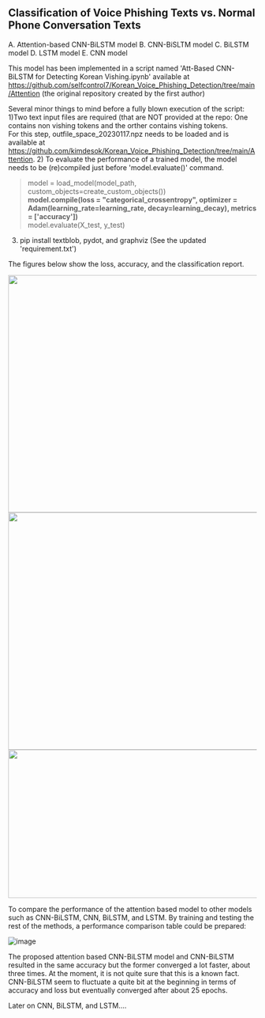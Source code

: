 ## Classification of Voice Phishing Texts vs. Normal Phone Conversation Texts
A. Attention-based CNN-BiLSTM model
B. CNN-BiSLTM model
C. BiLSTM model
D. LSTM model
E. CNN model 

This model has been implemented in a script named 'Att-Based CNN-BiLSTM for Detecting Korean Vishing.ipynb' available at https://github.com/selfcontrol7/Korean_Voice_Phishing_Detection/tree/main/Attention (the original repository created by the first author)

Several minor things to mind before a fully blown execution of the script:
1)Two text input files are required (that are NOT provided at the repo: One contains non vishing tokens and the orther contains vishing tokens.  
For this step, outfile_space_20230117.npz needs to be loaded and is available at https://github.com/kimdesok/Korean_Voice_Phishing_Detection/tree/main/Attention.
2) To evaluate the performance of a trained model, the model needs to be (re)compiled just before 'model.evaluate()' command.

> model = load_model(model_path, custom_objects=create_custom_objects()) <br>
> **model.compile(loss = "categorical_crossentropy", optimizer = Adam(learning_rate=learning_rate, decay=learning_decay), metrics = ['accuracy'])** <br>
> model.evaluate(X_test, y_test) <br>

3) pip install textblob, pydot, and graphviz (See the updated 'requirement.txt')

The figures below show the loss, accuracy, and the classification report.

<img src=https://user-images.githubusercontent.com/64822593/213410471-2a277244-73dc-4304-a8ed-7d0bdae23494.png width="600" height="480">
<img src=https://user-images.githubusercontent.com/64822593/213410492-5266d5e2-71ee-440a-9d50-0626839f2e4b.png width="600" height="480">
<img src=https://user-images.githubusercontent.com/64822593/213071179-4e845c8d-541c-4913-80d9-8130317c4592.png width="600" height="300">

To compare the performance of the attention based model to other models such as CNN-BiLSTM, CNN, BiLSTM, and LSTM.
By training and testing the rest of the methods, a performance comparison table could be prepared:

![image](https://user-images.githubusercontent.com/64822593/213107883-1da2fbb5-443d-49b1-ba3f-604735677eb6.png)


The proposed attention based CNN-BiLSTM model and CNN-BiLSTM resulted in the same accuracy but the former converged a lot faster, about three times.
At the moment, it is not quite sure that this is a known fact.  CNN-BiLSTM seem to fluctuate a quite bit at the beginning in terms of accuracy and loss but eventually converged after about 25 epochs.

Later on CNN, BiLSTM, and LSTM....
